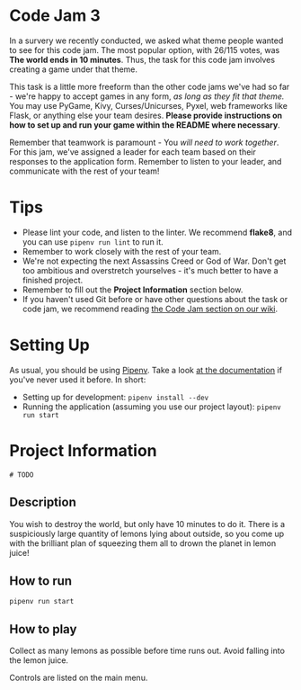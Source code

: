 # Code Jam 3

In a survery we recently conducted, we asked what theme people wanted to see for this code jam. The most popular option,
with 26/115 votes, was **The world ends in 10 minutes**. Thus, the task for this code jam involves creating a game under that theme.

This task is a little more freeform than the other code jams we've had so far - we're happy to accept games in any form,
*as long as they fit that theme.* You may use PyGame, Kivy, Curses/Unicurses, Pyxel, web frameworks like Flask, or anything else
your team desires. **Please provide instructions on how to set up and run your game within the README where necessary**.

Remember that teamwork is paramount - You *will need to work together*. For this jam, we've assigned a leader for each team
based on their responses to the application form. Remember to listen to your leader, and communicate with the rest of your team!

# Tips

* Please lint your code, and listen to the linter. We recommend **flake8**, and you can use `pipenv run lint` to run it.
* Remember to work closely with the rest of your team.
* We're not expecting the next Assassins Creed or God of War. Don't get too ambitious and overstretch yourselves -
  it's much better to have a finished project.
* Remember to fill out the __Project Information__ section below.
* If you haven't used Git before or have other questions about the task or code jam, we recommend reading
  [the Code Jam section on our wiki](https://wiki.pythondiscord.com/wiki/jams).

# Setting Up

As usual, you should be using [Pipenv](https://pipenv.readthedocs.io/en/latest/). Take a look
[at the documentation](https://pipenv.readthedocs.io/en/latest/) if you've never used it before. In short:

* Setting up for development: `pipenv install --dev`
* Running the application (assuming you use our project layout): `pipenv run start`

# Project Information

`# TODO`

## Description

You wish to destroy the world, but only have 10 minutes to do it. There is a
suspiciously large quantity of lemons lying about outside, so you come up with
the brilliant plan of squeezing them all to drown the planet in lemon juice!

## How to run

`pipenv run start`

## How to play

Collect as many lemons as possible before time runs out. Avoid falling into the
lemon juice.

Controls are listed on the main menu.
